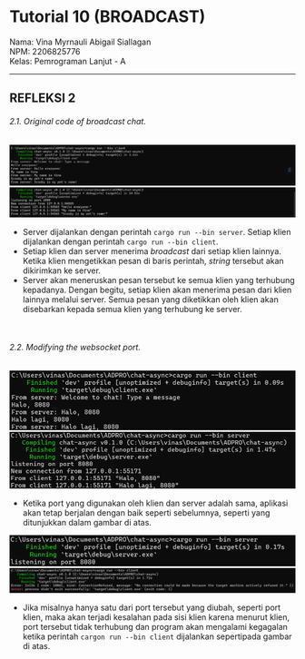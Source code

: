 # Tutorial 10 (BROADCAST)
Nama: Vina Myrnauli Abigail Siallagan<br>
NPM: 2206825776<br>
Kelas: Pemrograman Lanjut - A<br>

---
## REFLEKSI 2

###### 2.1. Original code of broadcast chat.
![](images/1.png)  
![](images/2.png)
* Server dijalankan dengan perintah `cargo run --bin server`. Setiap klien dijalankan dengan perintah `cargo run --bin client`.
* Setiap klien dan server menerima *broadcast* dari setiap klien lainnya. Ketika klien mengetikkan pesan di baris perintah, *string* tersebut akan dikirimkan ke server.
* Server akan meneruskan pesan tersebut ke semua klien yang terhubung kepadanya. Dengan begitu, setiap klien akan menerima pesan dari klien lainnya melalui server. Semua pesan yang diketikkan oleh klien akan disebarkan kepada semua klien yang terhubung ke server.
<br>

###### 2.2. Modifying the websocket port.
![](images/3.png)  
![](images/4.png)
* Ketika port yang digunakan oleh klien dan server adalah sama, aplikasi akan tetap berjalan dengan baik seperti sebelumnya, seperti yang ditunjukkan dalam gambar di atas.

![](images/5.png)  
![](images/6.png)
* Jika misalnya hanya satu dari port tersebut yang diubah, seperti port klien, maka akan terjadi kesalahan pada sisi klien karena menurut klien, port tersebut tidak terhubung dan program akan mengalami kegagalan ketika perintah `cargon run --bin client` dijalankan sepertipada gambar di atas.

